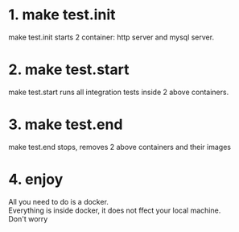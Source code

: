 # 1. make test.init
make test.init starts 2 container: http server and mysql server.
# 2. make test.start
make test.start runs all integration tests inside 2 above containers.
# 3. make test.end
make test.end stops, removes 2 above containers and their images
# 4. enjoy 
All you need to do is a docker.\
Everything is inside docker, it does not ffect your local machine.\
Don't worry